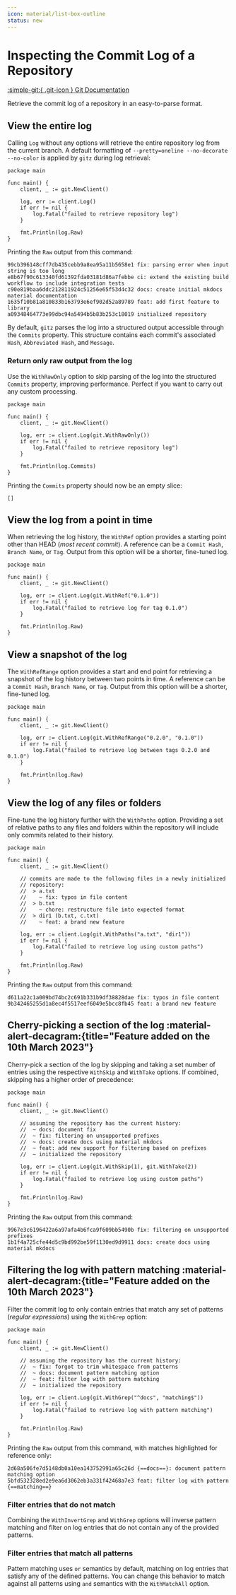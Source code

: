 ```yaml
---
icon: material/list-box-outline
status: new
---
```


# Inspecting the Commit Log of a Repository

[:simple-git:{ .git-icon } Git Documentation](https://git-scm.com/docs/git-log)

Retrieve the commit log of a repository in an easy-to-parse format.

## View the entire log

Calling `Log` without any options will retrieve the entire repository log from the current branch. A default formatting of `--pretty=oneline --no-decorate --no-color` is applied by `gitz` during log retrieval:

```{ .go .select linenums="1" }
package main

func main() {
    client, _ := git.NewClient()

    log, err := client.Log()
    if err != nil {
        log.Fatal("failed to retrieve repository log")
    }

    fmt.Println(log.Raw)
}
```

Printing the `Raw` output from this command:

```{ .text .no-select }
99cb396148cff7db435cebb9a8ea95a11b5658e1 fix: parsing error when input string is too long
e8b67f90c613340fd61392fda03181d86a7febbe ci: extend the existing build workflow to include integration tests
c90e819baa6ddc212811924c51256e65f53d4c32 docs: create initial mkdocs material documentation
1635f10b81a810833b163793e6ef902d52a89789 feat: add first feature to library
a09348464773e99dbc94a5494b5b83b253c18019 initialized repository
```

By default, `gitz` parses the log into a structured output accessible through the `Commits` property. This structure contains each commit's associated `Hash`, `Abbreviated Hash`, and `Message`.

### Return only raw output from the log

Use the `WithRawOnly` option to skip parsing of the log into the structured `Commits` property, improving performance. Perfect if you want to carry out any custom processing.

```{ .go .select linenums="1" }
package main

func main() {
    client, _ := git.NewClient()

    log, err := client.Log(git.WithRawOnly())
    if err != nil {
        log.Fatal("failed to retrieve repository log")
    }

    fmt.Println(log.Commits)
}
```

Printing the `Commits` property should now be an empty slice:

```text
[]
```

## View the log from a point in time

When retrieving the log history, the `WithRef` option provides a starting point other than HEAD (_most recent commit_). A reference can be a `Commit Hash`, `Branch Name`, or `Tag`. Output from this option will be a shorter, fine-tuned log.

```{ .go .select linenums="1" }
package main

func main() {
    client, _ := git.NewClient()

    log, err := client.Log(git.WithRef("0.1.0"))
    if err != nil {
        log.Fatal("failed to retrieve log for tag 0.1.0")
    }

    fmt.Println(log.Raw)
}
```

## View a snapshot of the log

The `WithRefRange` option provides a start and end point for retrieving a snapshot of the log history between two points in time. A reference can be a `Commit Hash`, `Branch Name`, or `Tag`. Output from this option will be a shorter, fine-tuned log.

```{ .go .select linenums="1" }
package main

func main() {
    client, _ := git.NewClient()

    log, err := client.Log(git.WithRefRange("0.2.0", "0.1.0"))
    if err != nil {
        log.Fatal("failed to retrieve log between tags 0.2.0 and 0.1.0")
    }

    fmt.Println(log.Raw)
}
```

## View the log of any files or folders

Fine-tune the log history further with the `WithPaths` option. Providing a set of relative paths to any files and folders within the repository will include only commits related to their history.

```{ .go .select linenums="1" }
package main

func main() {
    client, _ := git.NewClient()

    // commits are made to the following files in a newly initialized
    // repository:
    //  > a.txt
    //    ~ fix: typos in file content
    //  > b.txt
    //    ~ chore: restructure file into expected format
    //  > dir1 (b.txt, c.txt)
    //    ~ feat: a brand new feature

    log, err := client.Log(git.WithPaths("a.txt", "dir1"))
    if err != nil {
        log.Fatal("failed to retrieve log using custom paths")
    }

    fmt.Println(log.Raw)
}
```

Printing the `Raw` output from this command:

```text
d611a22c1a009bd74bc2c691b331b9df38828dae fix: typos in file content
9b342465255d1a8ec4f5517eef6049e5bcc8fb45 feat: a brand new feature
```

## Cherry-picking a section of the log :material-alert-decagram:{title="Feature added on the 10th March 2023"}

Cherry-pick a section of the log by skipping and taking a set number of entries using the respective `WithSkip` and `WithTake` options. If combined, skipping has a higher order of precedence:

```{ .go .select linenums="1" }
package main

func main() {
    client, _ := git.NewClient()

    // assuming the repository has the current history:
    //  ~ docs: document fix
    //  ~ fix: filtering on unsupported prefixes
    //  ~ docs: create docs using material mkdocs
    //  ~ feat: add new support for filtering based on prefixes
    //  ~ initialized the repository

    log, err := client.Log(git.WithSkip(1), git.WithTake(2))
    if err != nil {
        log.Fatal("failed to retrieve log using custom paths")
    }

    fmt.Println(log.Raw)
}
```

Printing the `Raw` output from this command:

```text
9967e3c6196422a6a97afa4b6fca9f609bb5490b fix: filtering on unsupported prefixes
1b1f4a725cfe44d5c9bd992be59f1130ed9d9911 docs: create docs using material mkdocs
```

## Filtering the log with pattern matching :material-alert-decagram:{title="Feature added on the 10th March 2023"}

Filter the commit log to only contain entries that match any set of patterns (_regular expressions_) using the `WithGrep` option:

```{ .go .select linenums="1" }
package main

func main() {
    client, _ := git.NewClient()

    // assuming the repository has the current history:
    //  ~ fix: forgot to trim whitespace from patterns
    //  ~ docs: document pattern matching option
    //  ~ feat: filter log with pattern matching
    //  ~ initialized the repository

    log, err := client.Log(git.WithGrep("^docs", "matching$"))
    if err != nil {
        log.Fatal("failed to retrieve log with pattern matching")
    }

    fmt.Println(log.Raw)
}
```

Printing the `Raw` output from this command, with matches highlighted for reference only:

```text
2d68a506fe7d5148db0a10ea143752991a65c26d {==docs==}: document pattern matching option
5bfd532328ed2e9ea6d3062eb3a331f42468a7e3 feat: filter log with pattern {==matching==}
```

### Filter entries that do not match

Combining the `WithInvertGrep` and `WithGrep` options will inverse pattern matching and filter on log entries that do not contain any of the provided patterns.

### Filter entries that match all patterns

Pattern matching uses `or` semantics by default, matching on log entries that satisfy any of the defined patterns. You can change this behavior to match against all patterns using `and` semantics with the `WithMatchAll` option.
